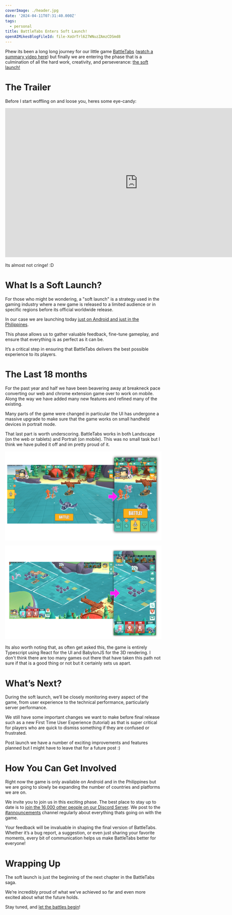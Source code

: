 ```yaml
---
coverImage: ./header.jpg
date: '2024-04-11T07:31:40.000Z'
tags:
  - personal
title: BattleTabs Enters Soft Launch!
openAIMikesBlogFileId: file-XoUrTrl627WNuzZAmzCDSmd8
---
```


Phew its been a long long journey for our little game [BattleTabs](https://battletabs.com/) ([watch a summary video here](https://mikecann.blog/posts/battletabs-in-7-minutes)) but finally we are entering the phase that is a culmination of all the hard work, creativity, and perseverance: [the soft launch!](https://play.google.com/store/apps/details?id=io.battletabs)

# The Trailer

Before I start woffling on and loose you, heres some eye-candy:

<iframe width="853" height="480" src="https://www.youtube.com/embed/wGgJjEvNgt8" frameborder="0" allow="autoplay; encrypted-media" allowfullscreen></iframe>

Its almost not cringe! :D

# What Is a Soft Launch?

For those who might be wondering, a "soft launch" is a strategy used in the gaming industry where a new game is released to a limited audience or in specific regions before its official worldwide release.

In our case we are launching today [just on Android and just in the Philippines](https://play.google.com/store/apps/details?id=io.battletabs).

This phase allows us to gather valuable feedback, fine-tune gameplay, and ensure that everything is as perfect as it can be.

It’s a critical step in ensuring that BattleTabs delivers the best possible experience to its players.

# The Last 18 months

For the past year and half we have been beavering away at breakneck pace converting our web and chrome extension game over to work on mobile. Along the way we have added many new features and refined many of the existing.

Many parts of the game were changed in particular the UI has undergone a massive upgrade to make sure that the game works on small handheld devices in portrait mode.

That last part is worth underscoring. BattleTabs works in both Landscape (on the web or tablets) and Portrait (on mobile). This was no small task but I think we have pulled it off and im pretty proud of it.

[![](./layout_1.png)](./layout_1.png)

[![](./layout_2.png)](./layout_2.png)

Its also worth noting that, as often get asked this, the game is entirely Typescript using React for the UI and BabylonJS for the 3D rendering. I don't think there are too many games out there that have taken this path not sure if that is a good thing or not but it certainly sets us apart.

# What’s Next?

During the soft launch, we’ll be closely monitoring every aspect of the game, from user experience to the technical performance, particularly server performance.

We still have some important changes we want to make before final release such as a new First Time User Experience (tutorial) as that is super critical for players who are quick to dismiss something if they are confused or frustrated.

Post launch we have a number of exciting improvements and features planned but I might have to leave that for a future post :)

# How You Can Get Involved

Right now the game is only available on Android and in the Philippines but we are going to slowly be expanding the number of countries and platforms we are on.

We invite you to join us in this exciting phase. The best place to stay up to date is to [join the 16,000 other people on our Discord Server](https://discord.gg/battletabs). We post to the [#announcements](https://discord.com/channels/770955477215084554/770963532455477310) channel regularly about everything thats going on with the game.

Your feedback will be invaluable in shaping the final version of BattleTabs. Whether it’s a bug report, a suggestion, or even just sharing your favorite moments, every bit of communication helps us make BattleTabs better for everyone!

# Wrapping Up

The soft launch is just the beginning of the next chapter in the BattleTabs saga.

We’re incredibly proud of what we’ve achieved so far and even more excited about what the future holds.

Stay tuned, and [let the battles begin](https://play.google.com/store/apps/details?id=io.battletabs)!
